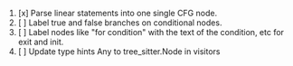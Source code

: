 1. [x] Parse linear statements into one single CFG node.
2. [ ] Label true and false branches on conditional nodes.
3. [ ] Label nodes like "for condition" with the text of the condition, etc for exit and init.
4. [ ] Update type hints Any to tree_sitter.Node in visitors
